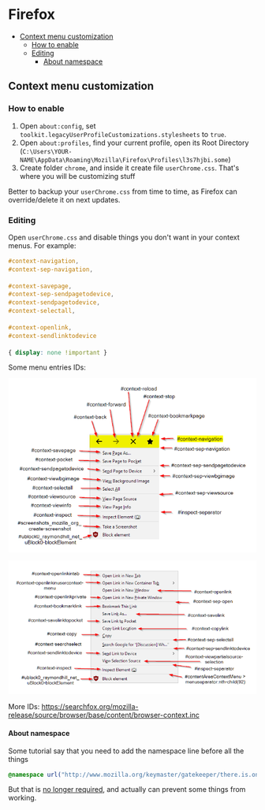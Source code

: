 # Firefox

<!-- MarkdownTOC -->

- [Context menu customization](#context-menu-customization)
    - [How to enable](#how-to-enable)
    - [Editing](#editing)
        - [About namespace](#about-namespace)

<!-- /MarkdownTOC -->

## Context menu customization

### How to enable

1. Open `about:config`, set `toolkit.legacyUserProfileCustomizations.stylesheets` to `true`.
2. Open `about:profiles`, find your current profile, open its Root Directory (`C:\Users\YOUR-NAME\AppData\Roaming\Mozilla\Firefox\Profiles\l3s7hjbi.some`)
3. Create folder `chrome`, and inside it create file `userChrome.css`. That's where you will be customizing stuff

Better to backup your `userChrome.css` from time to time, as Firefox can override/delete it on next updates.

### Editing

Open `userChrome.css` and disable things you don't want in your context menus. For example:

``` css
#context-navigation,
#context-sep-navigation,

#context-savepage,
#context-sep-sendpagetodevice,
#context-sendpagetodevice,
#context-selectall,

#context-openlink,
#context-sendlinktodevice

{ display: none !important }
```

Some menu entries IDs:

![](./context-main.png?raw=true "Firefox context menu, main")

![](./context-link.png?raw=true "Firefox context menu, link")

More IDs: https://searchfox.org/mozilla-release/source/browser/base/content/browser-context.inc

#### About namespace

Some tutorial say that you need to add the namespace line before all the things

``` css
@namespace url("http://www.mozilla.org/keymaster/gatekeeper/there.is.only.xul");
```

But that is [no longer required](https://www.userchrome.org/adding-style-recipes-userchrome-css.html#namespaces), and actually can prevent some things from working.
